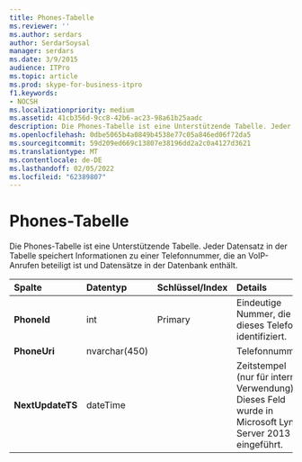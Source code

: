 ```yaml
---
title: Phones-Tabelle
ms.reviewer: ''
ms.author: serdars
author: SerdarSoysal
manager: serdars
ms.date: 3/9/2015
audience: ITPro
ms.topic: article
ms.prod: skype-for-business-itpro
f1.keywords:
- NOCSH
ms.localizationpriority: medium
ms.assetid: 41cb356d-9cc8-42b6-ac23-98a61b25aadc
description: Die Phones-Tabelle ist eine Unterstützende Tabelle. Jeder Datensatz in der Tabelle speichert Informationen zu einer Telefonnummer, die an VoIP-Anrufen beteiligt ist und Datensätze in der Datenbank enthält.
ms.openlocfilehash: 0dbe5065b4a0849b4538e77c05a846ed06f72da5
ms.sourcegitcommit: 59d209ed669c13807e38196dd2a2c0a4127d3621
ms.translationtype: MT
ms.contentlocale: de-DE
ms.lasthandoff: 02/05/2022
ms.locfileid: "62389807"
---
```

# <a name="phones-table"></a>Phones-Tabelle
 
Die Phones-Tabelle ist eine Unterstützende Tabelle. Jeder Datensatz in der Tabelle speichert Informationen zu einer Telefonnummer, die an VoIP-Anrufen beteiligt ist und Datensätze in der Datenbank enthält.
  
|**Spalte**|**Datentyp**|**Schlüssel/Index**|**Details**|
|:-----|:-----|:-----|:-----|
|**PhoneId** <br/> |int  <br/> |Primary  <br/> |Eindeutige Nummer, die dieses Telefon identifiziert.  <br/> |
|**PhoneUri** <br/> |nvarchar(450)  <br/> | <br/> |Telefonnummer  <br/> |
|**NextUpdateTS** <br/> |dateTime  <br/> ||Zeitstempel (nur für interne Verwendung).  <br/> Dieses Feld wurde in Microsoft Lync Server 2013 eingeführt.  <br/> |
   


